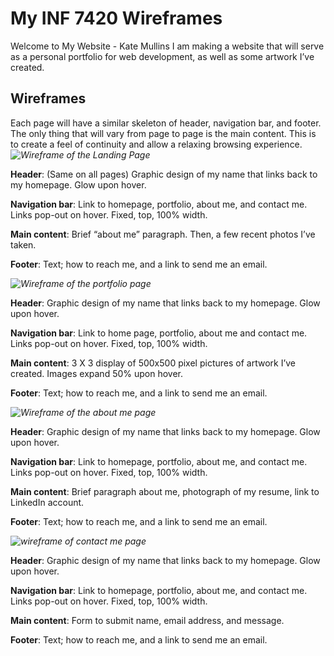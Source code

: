# My INF 7420 Wireframes
Welcome to My Website - Kate Mullins
I am making a website that will serve as a personal portfolio for web development, as well as some artwork I’ve created. 

## Wireframes
Each page will have a similar skeleton of header, navigation bar, and footer. The only thing that will vary from page to page is the main content. This is to create a feel of continuity and allow a relaxing browsing experience.
*![Wireframe of the Landing Page](https://github.com/INF7420/mullins-project/blob/gh-pages/wireframe/homepage1.jpg)*

**Header**: (Same on all pages) Graphic design of my name that links back to my homepage. Glow upon hover.

**Navigation bar**: Link to homepage, portfolio, about me, and contact me. Links pop-out on hover. Fixed, top, 100% width.

**Main content**: Brief “about me” paragraph. Then, a few recent photos I’ve taken.

**Footer**: Text; how to reach me, and a link to send me an email.

*![Wireframe of the portfolio page](https://github.com/INF7420/mullins-project/blob/gh-pages/wireframe/portfolio2.jpg)*

**Header**: Graphic design of my name that links back to my homepage. Glow upon hover.

**Navigation bar**: Link to home page, portfolio, about me and contact me. Links pop-out on hover. Fixed, top, 100% width.

**Main content**: 3 X 3 display of 500x500 pixel pictures of artwork I’ve created. Images expand 50% upon hover.

**Footer**: Text; how to reach me, and a link to send me an email.

*![Wireframe of the about me page](https://github.com/INF7420/mullins-project/blob/gh-pages/wireframe/aboutme3.jpg)*

**Header**: Graphic design of my name that links back to my homepage. Glow upon hover.

**Navigation bar**: Link to homepage, portfolio, about me, and contact me. Links pop-out on hover. Fixed, top, 100% width.

**Main content**: Brief paragraph about me, photograph of my resume, link to LinkedIn account.

**Footer**: Text; how to reach me, and a link to send me an email.

*![wireframe of contact me page](https://github.com/INF7420/mullins-project/blob/gh-pages/wireframe/contactme4.jpg)*

**Header**: Graphic design of my name that links back to my homepage. Glow upon hover.

**Navigation bar**: Link to homepage, portfolio, about me, and contact me. Links pop-out on hover. Fixed, top, 100% width.

**Main content**: Form to submit name, email address, and message.

**Footer**: Text; how to reach me, and a link to send me an email. 


